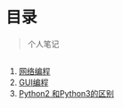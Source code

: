 # 目录
> 个人笔记

##

1. [网络编程](./Book000-22-Net.md)
2. [GUI编程](./Book000-22-GUI.md)
3. [Python2 和Python3的区别](./Book000-00-Diff_Python3_Python2.md)




